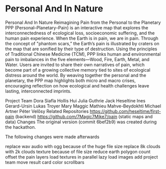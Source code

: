 # Personal And In Nature

Personal And In Nature
Reimagining Pain from the Personal to the Planetary
PPP (Personal–Planetary–Pain) is an interactive map that explores the interconnectedness of ecological loss, socioeconomic suffering, and the human pain experience. When the Earth is in pain, we are in pain. Through the concept of "phantom scars,” the Earth’s pain is illustrated by craters on the map that are sonified by their type of destruction. Using the principles of Traditional Chinese Medicine (TCM), PPP links human and environmental pain to imbalances in the five elements—Wood, Fire, Earth, Metal, and Water. Users are invited to share their own narratives of pain, which become part of a growing collective memory tied to sites of ecological distress around the world. By weaving together the personal and the planetary, the PPP map highlights both micro and macro crises, encouraging reflection on how ecological and health challenges leave lasting, interconnected imprints.

Project Team
Dora Siafla
Hollis Hui
Julia Guthrie
Jack Heseltine
Ines Gerard-Ursin
Lukas Troyer
Mary Maggic
Mathieu Mahve-Beydokhti
Michael Artner
Péter Velősy
Related Repositories
https://github.com/heseltime/first-pain (backend)
https://github.com/7Magic7Mike7/pain (static maps and data)
Changes
The original version (commit 6bef2b9) was created during the hackathon.

The following changes were made afterwards

replace wav audio with ogg because of the huge file size
replace 8k clouds with 2k clouds texture because of file size
reduce earth polygon count
offset the pain layers
load textures in parallel
lazy load images
add project team
move result card
color scrollbars
